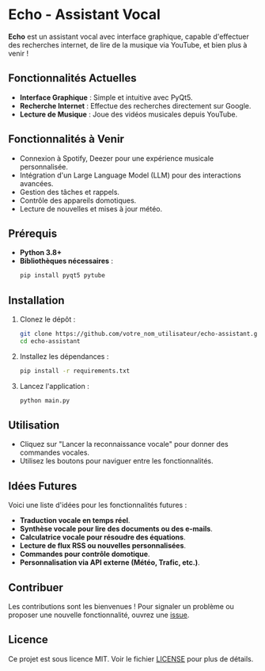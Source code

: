 
# Echo - Assistant Vocal

**Echo** est un assistant vocal avec interface graphique, capable d'effectuer des recherches internet, de lire de la musique via YouTube, et bien plus à venir !

## Fonctionnalités Actuelles

- **Interface Graphique** : Simple et intuitive avec PyQt5.
- **Recherche Internet** : Effectue des recherches directement sur Google.
- **Lecture de Musique** : Joue des vidéos musicales depuis YouTube.

## Fonctionnalités à Venir

- Connexion à Spotify, Deezer pour une expérience musicale personnalisée.
- Intégration d'un Large Language Model (LLM) pour des interactions avancées.
- Gestion des tâches et rappels.
- Contrôle des appareils domotiques.
- Lecture de nouvelles et mises à jour météo.

## Prérequis

- **Python 3.8+**
- **Bibliothèques nécessaires** :
  ```bash
  pip install pyqt5 pytube
  ```

## Installation

1. Clonez le dépôt :
   ```bash
   git clone https://github.com/votre_nom_utilisateur/echo-assistant.git
   cd echo-assistant
   ```

2. Installez les dépendances :
   ```bash
   pip install -r requirements.txt
   ```

3. Lancez l'application :
   ```bash
   python main.py
   ```

## Utilisation

- Cliquez sur "Lancer la reconnaissance vocale" pour donner des commandes vocales.
- Utilisez les boutons pour naviguer entre les fonctionnalités.

## Idées Futures

Voici une liste d'idées pour les fonctionnalités futures :

- **Traduction vocale en temps réel**.
- **Synthèse vocale pour lire des documents ou des e-mails**.
- **Calculatrice vocale pour résoudre des équations**.
- **Lecture de flux RSS ou nouvelles personnalisées**.
- **Commandes pour contrôle domotique**.
- **Personnalisation via API externe (Météo, Trafic, etc.)**.

## Contribuer

Les contributions sont les bienvenues ! Pour signaler un problème ou proposer une nouvelle fonctionnalité, ouvrez une [issue](https://github.com/votre_nom_utilisateur/echo-assistant/issues).

## Licence

Ce projet est sous licence MIT. Voir le fichier [LICENSE](LICENSE) pour plus de détails.
